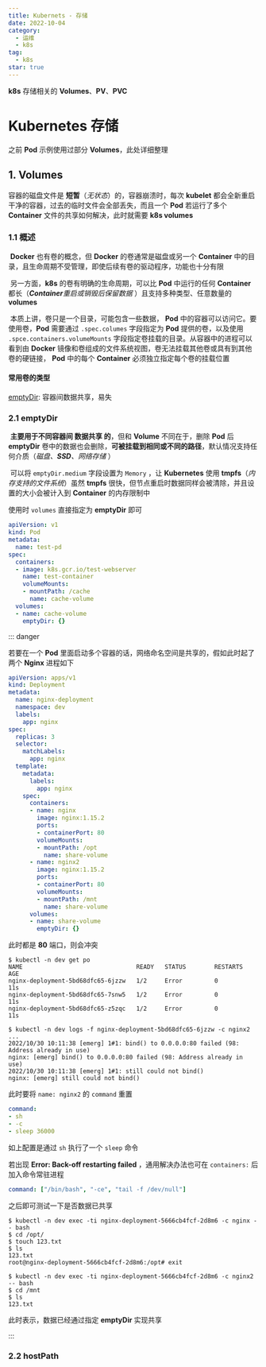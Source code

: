 ```yaml
---
title: Kubernets - 存储
date: 2022-10-04
category:
  - 运维
  - k8s
tag:
  - k8s
star: true
---
```


**k8s** 存储相关的 **Volumes**、**PV**、**PVC**

<!-- more -->

# Kubernetes 存储

之前 **Pod** 示例使用过部分 **Volumes**，此处详细整理

## 1. Volumes

容器的磁盘文件是 **短暂**（*无状态*）的，容器崩溃时，每次 **kubelet** 都会全新重启干净的容器，过去的临时文件会全部丢失，而且一个 **Pod** 若运行了多个 **Container** 文件的共享如何解决，此时就需要 **k8s volumes** 

### 1.1 概述

​	**Docker** 也有卷的概念，但 **Docker** 的卷通常是磁盘或另一个 **Container** 中的目录，且生命周期不受管理，即使后续有卷的驱动程序，功能也十分有限

​	另一方面，**k8s** 的卷有明确的生命周期，可以比 **Pod** 中运行的任何 **Container** 都长（***Container**重启或销毁后保留数据* ）且支持多种类型、任意数量的 **volumes**

​	本质上讲，卷只是一个目录，可能包含一些数据， **Pod** 中的容器可以访问它。要使用卷，**Pod** 需要通过 `.spec.columes` 字段指定为 **Pod** 提供的卷，以及使用 `.spce.containers.volumeMounts` 字段指定卷挂载的目录。从容器中的进程可以看到由 **Docker** 镜像和卷组成的文件系统视图，卷无法挂载其他卷或具有到其他卷的硬链接， **Pod** 中的每个 **Container** 必须独立指定每个卷的挂载位置

#### 常用卷的类型

[emptyDir](/tool/Kubernetes/k8s存储.html#_2-1-emptydir): 容器间数据共享，易失

### 2.1 emptyDir

​	**主要用于不同容器间 数据共享 的**，但和 **Volume** 不同在于，删除 **Pod** 后 **emptyDir** 卷中的数据也会删除，**可被挂载到相同或不同的路径**，默认情况支持任何介质（*磁盘、**SSD**、网络存储* ）

​	可以将 `emptyDir.medium` 字段设置为 `Memory` ，让 **Kubernetes** 使用 **tmpfs**（*内存支持的文件系统*）虽然 **tmpfs** 很快，但节点重启时数据同样会被清除，并且设置的大小会被计入到 **Container** 的内存限制中

使用时 `volumes` 直接指定为 **emptyDir** 即可

```yaml
apiVersion: v1
kind: Pod
metadata:
  name: test-pd
spec:
  containers:
  - image: k8s.gcr.io/test-webserver
    name: test-container
    volumeMounts:
    - mountPath: /cache
      name: cache-volume
  volumes:
  - name: cache-volume
    emptyDir: {}
```

::: danger

若要在一个 **Pod** 里面启动多个容器的话，网络命名空间是共享的，假如此时起了两个 **Nginx** 进程如下

```yaml
apiVersion: apps/v1
kind: Deployment
metadata:
  name: nginx-deployment
  namespace: dev
  labels:
    app: nginx
spec:
  replicas: 3
  selector:
    matchLabels:
      app: nginx
  template:
    metadata:
      labels:
        app: nginx
    spec:
      containers:
      - name: nginx
        image: nginx:1.15.2
        ports:
        - containerPort: 80
        volumeMounts:
        - mountPath: /opt
          name: share-volume
      - name: nginx2
        image: nginx:1.15.2
        ports:
        - containerPort: 80
        volumeMounts:
        - mountPath: /mnt
          name: share-volume
      volumes:
      - name: share-volume
        emptyDir: {}
```

此时都是 **80** 端口，则会冲突

```shell
$ kubectl -n dev get po
NAME                                READY   STATUS        RESTARTS   AGE
nginx-deployment-5bd68dfc65-6jzzw   1/2     Error         0          11s
nginx-deployment-5bd68dfc65-7snw5   1/2     Error         0          11s
nginx-deployment-5bd68dfc65-z5zqc   1/2     Error         0          11s

$ kubectl -n dev logs -f nginx-deployment-5bd68dfc65-6jzzw -c nginx2
...
2022/10/30 10:11:38 [emerg] 1#1: bind() to 0.0.0.0:80 failed (98: Address already in use)
nginx: [emerg] bind() to 0.0.0.0:80 failed (98: Address already in use)
2022/10/30 10:11:38 [emerg] 1#1: still could not bind()
nginx: [emerg] still could not bind()
```

此时要将 `name: nginx2` 的 `command` 重置

```yaml
command:
- sh
- -c
- sleep 36000
```

如上配置是通过 `sh` 执行了一个 `sleep` 命令

若出现 **Error: Back-off restarting failed** ，通用解决办法也可在 `containers:` 后加入命令常驻进程

```yaml
command: ["/bin/bash", "-ce", "tail -f /dev/null"]
```

之后即可测试一下是否数据已共享

```shell
$ kubectl -n dev exec -ti nginx-deployment-5666cb4fcf-2d8m6 -c nginx -- bash
$ cd /opt/
$ touch 123.txt
$ ls
123.txt
root@nginx-deployment-5666cb4fcf-2d8m6:/opt# exit

$ kubectl -n dev exec -ti nginx-deployment-5666cb4fcf-2d8m6 -c nginx2 -- bash
$ cd /mnt
$ ls
123.txt
```

此时表示，数据已经通过指定 **emptyDir** 实现共享

:::

### 2.2 hostPath
